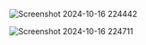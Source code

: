 ![Screenshot 2024-10-16 224442](https://github.com/user-attachments/assets/d230ce31-134e-4ede-b515-58f2e50d7f84)

![Screenshot 2024-10-16 224711](https://github.com/user-attachments/assets/2f2149df-b778-4a56-90c1-687f9540bc40)
